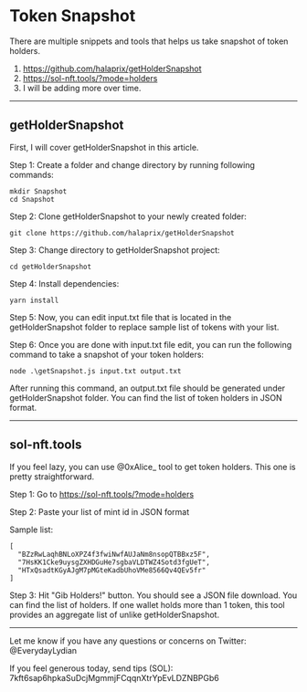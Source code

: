 # Token Snapshot

There are multiple snippets and tools that helps us take snapshot of token holders.

1) https://github.com/halaprix/getHolderSnapshot
2) https://sol-nft.tools/?mode=holders
3) I will be adding more over time.

***
## getHolderSnapshot

First, I will cover getHolderSnapshot in this article.

Step 1:
Create a folder and change directory by running following commands:

```
mkdir Snapshot
cd Snapshot
```

Step 2:
Clone getHolderSnapshot to your newly created folder:

```
git clone https://github.com/halaprix/getHolderSnapshot
```

Step 3: 
Change directory to getHolderSnapshot project:

```
cd getHolderSnapshot
```

Step 4:
Install dependencies:

```
yarn install
```

Step 5:
Now, you can edit input.txt file that is located in the getHolderSnapshot folder to replace sample list of tokens with your list.

Step 6:
Once you are done with input.txt file edit, you can run the following command to take a snapshot of your token holders:

```
node .\getSnapshot.js input.txt output.txt
```

After running this command, an output.txt file should be generated under getHolderSnapshot folder. You can find the list of token holders in JSON format.

***

## sol-nft.tools 

If you feel lazy, you can use @0xAlice_ tool to get token holders. This one is pretty straightforward. 

Step 1: 
Go to https://sol-nft.tools/?mode=holders

Step 2: 
Paste your list of mint id in JSON format 

Sample list:
```
[
  "BZzRwLaqhBNLoXPZ4f3fwiNwfAUJaNm8nsopQTBBxz5F",
  "7HsKK1Cke9uysgZXHDGuHe7sgbaVLDTWZ4Sotd3fgUeT",
  "HTxQsadtKGyAJgM7pMGteKadbUhoVMe8566Qv4QEv5fr"
]
```

Step 3:
Hit "Gib Holders!" button. You should see a JSON file download. You can find the list of holders. If one wallet holds more than 1 token, this tool provides an aggregate list of unlike getHolderSnapshot.

***

Let me know if you have any questions or concerns on Twitter: @EverydayLydian

If you feel generous today, send tips (SOL): 7kft6sap6hpkaSuDcjMgmmjFCqqnXtrYpEvLDZNBPGb6





